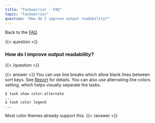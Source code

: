 ```yaml
---
title: "Taskwarrior - FAQ"
topic: "Taskwarrior"
question: "How do I improve output readability?"
---
```


Back to the [FAQ](/support/faq)

{{< question >}}
### How do I improve output readability?
{{< /question >}}

{{< answer >}}
You can use line breaks which allow blank lines between sort keys.
See [Report](/docs/report/#custom-reports) for details.
You can also use alternating line colors setting, which helps visually separate the tasks.

```
$ task show color.alternate
...
$ task color legend
...
```

Most color themes already support this.
{{< /answer >}}
